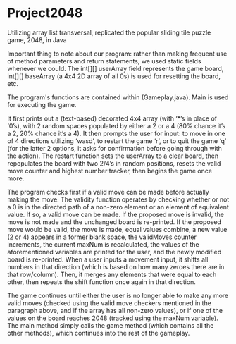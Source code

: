 # Project2048
Utilizing array list transversal, replicated the popular sliding tile puzzle game, 2048, in Java

Important thing to note about our program: rather than making frequent use of method parameters and return statements, we used static fields whenever we could. The int[][] userArray field represents the game board, int[][] baseArray (a 4x4 2D array of all 0s) is used for resetting the board, etc.

The program's functions are contained within (Gameplay.java). Main is used for executing the game.

It first prints out a (text-based) decorated 4x4 array (with ‘*’s in place of ‘0’s), with 2 random spaces populated by either a 2 or a 4 (80% chance it’s a 2, 20% chance it’s a 4). It then prompts the user for input: to move in one of 4 directions utilizing ‘wasd’, to restart the game ‘r’, or to quit the game ‘q’ (for the latter 2 options, it asks for confirmation before going through with the action). The restart function sets the userArray to a clear board, then repopulates the board with two 2/4’s in random positions, resets the valid move counter and highest number tracker, then begins the game once more.

The program checks first if a valid move can be made before actually making the move. The validity function operates by checking whether or not a 0 is in the directed path of a non-zero element or an element of equivalent value. If so, a valid move can be made. If the proposed move is invalid, the move is not made and the unchanged board is re-printed. If the proposed move would be valid, the move is made, equal values combine, a new value (2 or 4) appears in a former blank space, the validMoves counter increments, the current maxNum is recalculated, the values of the aforementioned variables are printed for the user, and the newly modified board is re-printed. When a user inputs a movement input, it shifts all numbers in that direction (which is based on how many zeroes there are in that row/column). Then, it merges any elements that were equal to each other, then repeats the shift function once again in that direction. 

The game continues until either the user is no longer able to make any more valid moves (checked using the valid move checkers mentioned in the paragraph above, and if the array has all non-zero values), or if one of the values on the board reaches 2048 (tracked using the maxNum variable).  The main method simply calls the game method (which contains all the other methods), which continues into the rest of the gameplay.

